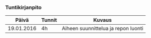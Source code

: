 ### Tuntikirjanpito
Päivä | Tunnit | Kuvaus
--------------- | ----- | ------
19.01.2016 | 4h | Aiheen suunnittelua ja repon luonti
